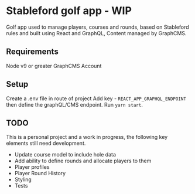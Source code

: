 # Stableford golf app - WIP

Golf app used to manage players, courses and rounds, based on Stableford rules and built using React and GraphQL, Content managed by GraphCMS.

## Requirements

Node v9 or greater
GraphCMS Account

## Setup

Create a .env file in route of project
Add key - `REACT_APP_GRAPHQL_ENDPOINT` then define the graphQL/CMS endpoint.
Run `yarn start`.

## TODO

This is a personal project and a work in progress, the following key elements still need development.

- Update course model to include hole data
- Add ability to define rounds and allocate players to them
- Player profiles
- Player Round History
- Styling
- Tests
